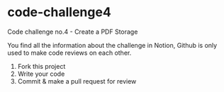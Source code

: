 # code-challenge4

Code challenge no.4 - Create a PDF Storage

You find all the information about the challenge in Notion, Github is only used to make code reviews on each other.

1. Fork this project
2. Write your code
3. Commit & make a pull request for review
